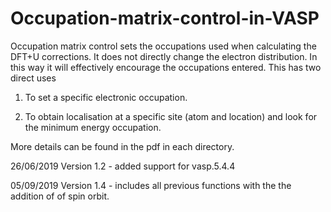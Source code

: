 # Occupation-matrix-control-in-VASP

Occupation matrix control sets the occupations used when calculating the DFT+U corrections. It does not directly change the electron distribution. In this way it will effectively encourage the occupations entered. This has two direct uses

1) To set a specific electronic occupation.

2) To obtain localisation at a specific site (atom and location) and look for the minimum energy occupation.

More details can be found in the pdf in each directory.

26/06/2019  Version 1.2 - added support for vasp.5.4.4 

05/09/2019  Version 1.4 - includes all previous functions with the the addition of of spin orbit.
